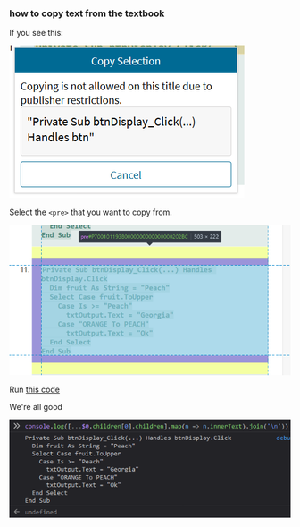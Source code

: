 ### how to copy text from the textbook

If you see this:

![](2020-07-16-17-18-46.png)

Select the `<pre>` that you want to copy from.

![](2020-07-16-17-20-07.png)

Run [this code](./copyTextFromTextbook.js)

We're all good

![](2020-07-16-17-21-05.png)
